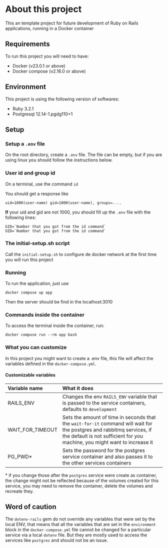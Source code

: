 # About this project

This an template project for future development of Ruby on Rails applications, running in a Docker container

## Requirements

To run this project you will need to have:

- Docker (v23.0.1 or above)
- Docker compose (v2.16.0 or above)

## Environment

This project is using the following version of softwares:

- Ruby 3.2.1
- Postgresql 12.14-1.pgdg110+1

## Setup

### Setup a `.env` file

On the root directory, create a `.env` file.
The file can be empty, but if you are using linux you should follow the instructions below.

### User id and group id

On a terminal, use the command `id`

You should get a response like

```
uid=1000(user-name) gid=1000(user-name), groups=....
```

**If** your uid and gid are not 1000, you should fill up the `.env` file with the following lines:

```
GID=`Number that you got from the id command`
UID=`Number that you got from the id command`
```

### The initial-setup.sh script

Call the `initial-setup.sh` to configure de docker network at the first time you will run this project

### Running

To run the application, just use

`docker compose up app`

Then the server should be find in the localhost:3010

### Commands inside the container

To access the terminal inside the container, run:

`docker compose run --rm app bash`

### What you can customize

In this project you might want to create a .env file, this file will affect the variables defined in the `docker-compose.yml`.

#### Customizable variables

| Variable name | What it does |
| :--- | :----------- | 
| RAILS_ENV | Changes the env `RAILS_ENV` variable that is passed to the service containers, defaults to `development` | 
| WAIT_FOR_TIMEOUT | Sets the amount of time in seconds that the `wait-for-it` command will wait for the postgres and rabbitmq services, if the default is not sufficient for you machine, you might want to increase it | 
| PG_PWD* | Sets the password for the postgres service container and also passes it to the other services containers |

\* if you change those after the `postgres` service were create as container, the change might not be 
reflected because of the volumes created for this service, you may need to remove the container, delete the volumes
 and recreate they.

## Word of caution

The `dotenv-rails` gem do not override any variables that were set by the local ENV, that means that all the variables
that are set in the `environment` block in the `docker-compose.yml` file cannot be changed for a particular service via
a local `dotenv` file. But they are mostly used to access the services like `postgres` and should not be an issue.

